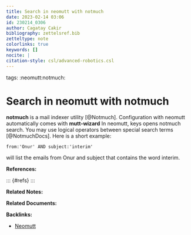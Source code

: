 ```yaml
---
title: Search in neomutt with notmuch
date: 2023-02-14 03:06
id: 230214_0306
author: Cagatay Cakir
bibliography: zettelsref.bib
zetteltype: note
colorlinks: true
keywords: []
nocite: |
citation-style: csl/advanced-robotics.csl
---
```

tags: :neomutt:notmuch:

# Search in neomutt with notmuch 
**notmuch** is a mail indexer utility [@Notmuch]. Configuration with neomutt automatically comes with **mutt-wizard** 
In neomutt, <c-f> keys opens notmuch search. You may use logical operators between special search terms [@NotmuchDocs]. Here is a short example:

	from:'Onur' AND subject:'interim'
	
will list the emails from Onur and subject that contains the word interim.


**References:**

::: {#refs}
:::

**Related Notes:**


**Related Documents:**


**Backlinks:**

- [Neomutt](230210_1210.md)
